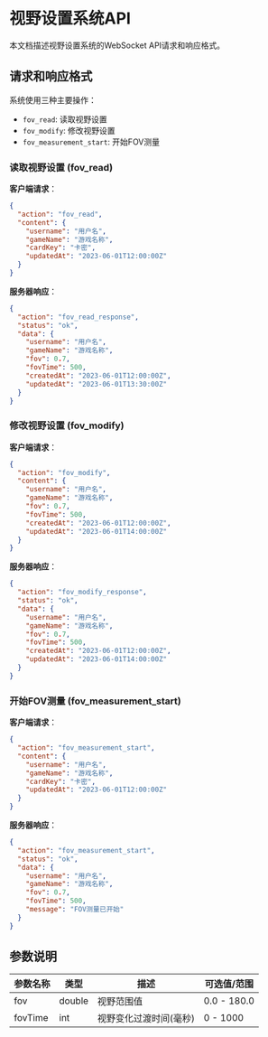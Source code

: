 # 视野设置系统API

本文档描述视野设置系统的WebSocket API请求和响应格式。

## 请求和响应格式

系统使用三种主要操作：
- `fov_read`: 读取视野设置
- `fov_modify`: 修改视野设置
- `fov_measurement_start`: 开始FOV测量

### 读取视野设置 (fov_read)

**客户端请求**：

```json
{
  "action": "fov_read",
  "content": {
    "username": "用户名",
    "gameName": "游戏名称",
    "cardKey": "卡密",
    "updatedAt": "2023-06-01T12:00:00Z"
  }
}
```

**服务器响应**：

```json
{
  "action": "fov_read_response",
  "status": "ok",
  "data": {
    "username": "用户名",
    "gameName": "游戏名称",
    "fov": 0.7,
    "fovTime": 500,
    "createdAt": "2023-06-01T12:00:00Z",
    "updatedAt": "2023-06-01T13:30:00Z"
  }
}
```

### 修改视野设置 (fov_modify)

**客户端请求**：

```json
{
  "action": "fov_modify",
  "content": {
    "username": "用户名",
    "gameName": "游戏名称",
    "fov": 0.7,
    "fovTime": 500,
    "createdAt": "2023-06-01T12:00:00Z",
    "updatedAt": "2023-06-01T14:00:00Z"
  }
}
```

**服务器响应**：

```json
{
  "action": "fov_modify_response",
  "status": "ok",
  "data": {
    "username": "用户名",
    "gameName": "游戏名称",
    "fov": 0.7,
    "fovTime": 500,
    "createdAt": "2023-06-01T12:00:00Z",
    "updatedAt": "2023-06-01T14:00:00Z"
  }
}
```

### 开始FOV测量 (fov_measurement_start)

**客户端请求**：

```json
{
  "action": "fov_measurement_start",
  "content": {
    "username": "用户名",
    "gameName": "游戏名称",
    "cardKey": "卡密",
    "updatedAt": "2023-06-01T12:00:00Z"
  }
}
```

**服务器响应**：

```json
{
  "action": "fov_measurement_start",
  "status": "ok",
  "data": {
    "username": "用户名",
    "gameName": "游戏名称",
    "fov": 0.7,
    "fovTime": 500,
    "message": "FOV测量已开始"
  }
}
```

## 参数说明

| 参数名称 | 类型 | 描述 | 可选值/范围 |
|---------|------|------|-------|
| fov | double | 视野范围值 | 0.0 - 180.0 |
| fovTime | int | 视野变化过渡时间(毫秒) | 0 - 1000 | 